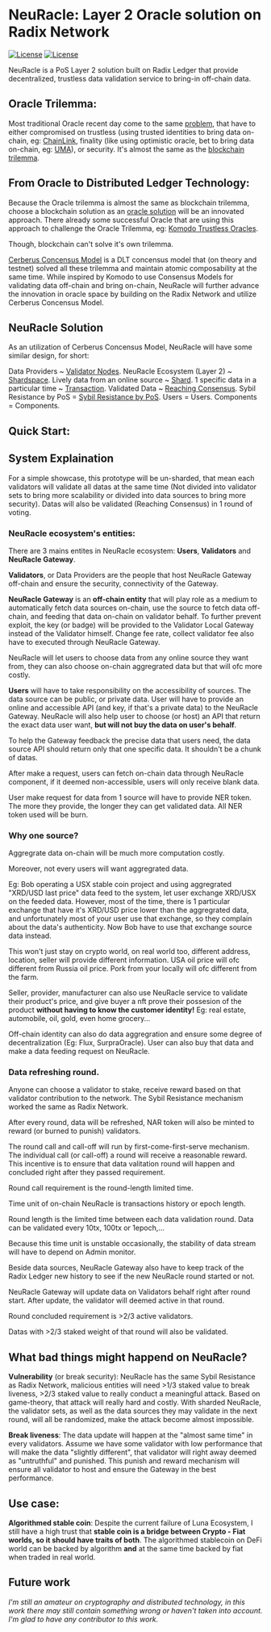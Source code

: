 # NeuRacle: Layer 2 Oracle solution on Radix Network

[![License](https://img.shields.io/badge/License-Apache_2.0-blue.svg)](https://opensource.org/licenses/Apache-2.0)
[![License](https://img.shields.io/badge/license-MIT-blue.svg)](https://opensource.org/licenses/MIT)

NeuRacle is a PoS Layer 2 solution built on Radix Ledger that provide decentralized, trustless data validation service to bring-in off-chain data.

## Oracle Trilemma:

Most traditional Oracle recent day come to the same [problem](https://encyclopedia.pub/entry/2959), that have to either compromised on trustless (using trusted identities to bring data on-chain, eg: [ChainLink](https://james-sangalli.medium.com/why-chainlink-is-not-the-oracle-of-the-future-8bb859a81947#:~:text=ChainLink%20does%20not%20have%20a,centralised%20verification%20and%20dispute%20resolution.), finality (like using optimistic oracle, bet to bring data on-chain, eg: [UMA](https://umaproject.org/products/optimistic-oracle)), or security. It's almost the same as the [blockchain trilemma](https://www.ledger.com/academy/what-is-the-blockchain-trilemma).

## From Oracle to Distributed Ledger Technology:

Because the Oracle trilemma is almost the same as blockchain trilemma, choose a blockchain solution as an [oracle solution](https://medium.com/@jameslee777/decentralized-trustless-oracles-dto-by-piggybacking-on-timestamp-consensus-rules-2adce34d67b6) will be an innovated approach. There already some successful Oracle that are using this approach to challenge the Oracle Trilemma, eg: [Komodo Trustless Oracles](https://komodoplatform.com/en/blog/the-promise-of-smart-contracts-and-the-oracle-problem/).

Though, blockchain can't solve it's own trilemma.

[Cerberus Concensus Model](https://assets.website-files.com/6053f7fca5bf627283b582c2/608811e3f5d21f235392fee1_Cerberus-Whitepaper-v1.01.pdf) is a DLT concensus model that (on theory and testnet) solved all these trilemma and maintain atomic composability at the same time. While inspired by Komodo to use Consensus Models for validating data off-chain and bring on-chain, NeuRacle will further advance the innovation in oracle space by building on the Radix Network and utilize Cerberus Concensus Model.

## NeuRacle Solution

As an utilization of Cerberus Concensus Model, NeuRacle will have some similar design, for short:

Data Providers ~ [Validator Nodes](https://www.radixdlt.com/post/cerberus-infographic-series-chapter-ii).
NeuRacle Ecosystem (Layer 2) ~ [Shardspace](https://www.radixdlt.com/post/cerberus-infographic-series-chapter-ii).
Lively data from an online source ~ [Shard](https://www.radixdlt.com/post/cerberus-infographic-series-chapter-iv).
1 specific data in a particular time ~ [Transaction](https://www.radixdlt.com/post/cerberus-infographic-series-chapter-iii).
Validated Data ~ [Reaching Consensus](https://www.radixdlt.com/post/cerberus-infographic-series-chapter-v).
Sybil Resistance by PoS = [Sybil Resistance by PoS](https://www.radixdlt.com/post/cerberus-infographic-series-chapter-vii).
Users = Users.
Components = Components.

## Quick Start:

## System Explaination

For a simple showcase, this prototype will be un-sharded, that mean each validators will validate all datas at the same time (Not divided into validator sets to bring more scalability or divided into data sources to bring more security). Datas will also be validated (Reaching Consensus) in 1 round of voting.

### NeuRacle ecosystem's entities:

There are 3 mains entites in NeuRacle ecosystem: **Users**, **Validators** and **NeuRacle Gateway**.

**Validators**, or Data Providers are the people that host NeuRacle Gateway off-chain and ensure the security, connectivity of the Gateway.

**NeuRacle Gateway** is an **off-chain entity** that will play role as a medium to automatically fetch data sources on-chain, use the source to fetch data off-chain, and feeding that data on-chain on validator behalf. To further prevent exploit, the key (or badge) will be provided to the Validator Local Gateway instead of the Validator himself. Change fee rate, collect validator fee also have to executed through NeuRacle Gateway.

NeuRacle will let users to choose data from any online source they want from, they can also choose on-chain aggregrated data but that will ofc more costly.

**Users** will have to take responsibility on the accessibility of sources. The data source can be public, or private data. User will have to provide an online and accessible API (and key, if that's a private data) to the NeuRacle Gateway. NeuRacle will also help user to choose (or host) an API that return the exact data user want, **but will not buy the data on user's behalf**.

To help the Gateway feedback the precise data that users need, the data source API should return only that one specific data. It shouldn't be a chunk of datas.

After make a request, users can fetch on-chain data through NeuRacle component, if it deemed non-accessible, users will only receive blank data.

User make request for data from 1 source will have to provide NER token. The more they provide, the longer they can get validated data. All NER token used will be burn.

### Why one source?

Aggregrate data on-chain will be much more computation costly.

Moreover, not every users will want aggregrated data.

Eg: Bob operating a USX stable coin project and using aggregrated "XRD/USD last price" data feed to the system, let user exchange XRD/USX on the feeded data. However, most of the time, there is 1 particular exchange that have it's XRD/USD price lower than the aggregrated data, and unfortunately most of your user use that exchange, so they complain about the data's authenticity. Now Bob have to use that exchange source data instead.

This won't just stay on crypto world, on real world too, different address, location, seller will provide different information. USA oil price will ofc different from Russia oil price. Pork from your locally will ofc different from the farm.

Seller, provider, manufacturer can also use NeuRacle service to validate their product's price, and give buyer a nft prove their possesion of the product **without having to know the customer identity!** Eg: real estate, automobile, oil, gold, even home grocery...

Off-chain identity can also do data aggregration and ensure some degree of decentralization (Eg: Flux, SurpraOracle). User can also buy that data and make a data feeding request on NeuRacle.

### Data refreshing round.

Anyone can choose a validator to stake, receive reward based on that validator contribution to the network. The Sybil Resistance mechanism worked the same as Radix Network.

After every round, data will be refreshed, NAR token will also be minted to reward (or burned to punish) validators.

The round call and call-off will run by first-come-first-serve mechanism. The individual call (or call-off) a round will receive a reasonable reward. This incentive is to ensure that data valitation round will happen and concluded right after they passed requirement.

Round call requirement is the round-length limited time.

Time unit of on-chain NeuRacle is transactions history or epoch length.

Round length is the limited time between each data validation round. Data can be validated every 10tx, 100tx or 1epoch,...

Because this time unit is unstable occasionally, the stability of data stream will have to depend on Admin monitor.

Beside data sources, NeuRacle Gateway also have to keep track of the Radix Ledger new history to see if the new NeuRacle round started or not.

NeuRacle Gateway will update data on Validators behalf right after round start. After update, the validator will deemed active in that round.

Round concluded requirement is >2/3 active validators.

Datas with >2/3 staked weight of that round will also be validated.

## What bad things might happend on NeuRacle?

**Vulnerability** (or break security): NeuRacle has the same Sybil Resistance as Radix Network, malicious entities will need >1/3 staked value  to break liveness, >2/3 staked value to really conduct a meaningful attack. Based on game-theory, that attack will really hard and costly. With sharded NeuRacle, the validator sets, as well as the data sources they may validate in the next round, will all be randomized, make the attack become almost impossible.
    
**Break liveness**: The data update will happen at the "almost same time" in every validators. Assume we have some validator
with low performance that will make the data "slightly different", that validator will right away deemed as "untruthful" and punished. This punish and reward mechanism will ensure all validator to host and ensure the Gateway in the best performance.


## Use case:

**Algorithmed stable coin**: Despite the current failure of Luna Ecosystem, I still have a high trust that **stable coin is a bridge between Crypto - Fiat worlds, so it should have traits of both**. The algorithmed stablecoin on DeFi world can be backed by algorithm **and** at the same time backed by fiat when traded in real world.

## Future work


*I'm still an amateur on cryptography and distributed technology, in this work there may still contain something wrong or haven't taken into account. I'm glad to have any contributor to this work.*